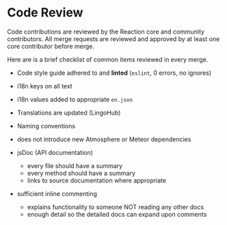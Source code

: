 # Code Review

Code contributions are reviewed by the Reaction core and community contributors.
All merge requests are reviewed and approved by at least one core contributor before merge.

Here are is a brief checklist of common items reviewed in every merge.

-   Code style guide adhered to and **linted** (`eslint`, 0 errors, no ignores)
-   i18n keys on all text
-   i18n values added to appropriate `en.json`
-   Translations are updated (LingoHub)
-   Naming conventions
-   does not introduce new Atmosphere or Meteor dependencies
-   jsDoc (API documentation)

    -   every file should have a summary
    -   every method should have a summary
    -   links to source documentation where appropriate

-   sufficient inline commenting
    -   explains functionality to someone NOT reading any other docs
    -   enough detail so the detailed docs can expand upon comments
